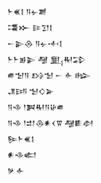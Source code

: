<div class='block'>
<div class='line'>𒈨𒌍𒋙 𒀀𒉡𒋢</div>
<div class='line'>𒃮𒁍 𒄿𒋛𒋙</div>
<div class='line'>𒀸𒉌𒁲 𒀀𒉡𒋾𒋙</div>
<div class='line'>𒈨𒈨𒂊𒉌 𒆷 𒅅𒊑𒁉</div>
<div class='line'>𒌑𒈠𒀀 𒋳𒈠 𒀸 𒅆 𒈗</div>
<div class='line'>𒂗𒅀 𒈠𒄭𒅕</div>
<div class='line'>𒀀𒈾 𒁹𒀉𒊑𒀀𒄩𒌑</div>
<div class='line'>𒀀𒈾 𒁹𒄥𒁲𒀭𒌋𒐊 𒆷𒀾𒀠</div>
<div class='line'>𒌉𒈨𒌍𒋙</div>
<div class='line'>𒀭𒈾𒅗</div>
<div class='line'>𒃻 𒅆</div>
</div>
